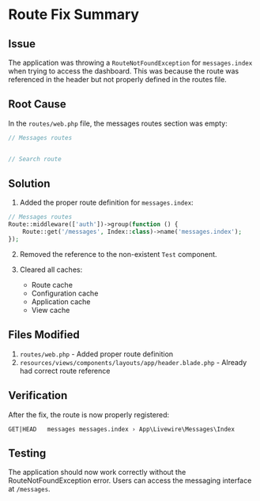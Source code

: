 # Route Fix Summary

## Issue
The application was throwing a `RouteNotFoundException` for `messages.index` when trying to access the dashboard. This was because the route was referenced in the header but not properly defined in the routes file.

## Root Cause
In the `routes/web.php` file, the messages routes section was empty:
```php
// Messages routes


// Search route
```

## Solution
1. Added the proper route definition for `messages.index`:
```php
// Messages routes
Route::middleware(['auth'])->group(function () {
    Route::get('/messages', Index::class)->name('messages.index');
});
```

2. Removed the reference to the non-existent `Test` component.

3. Cleared all caches:
   - Route cache
   - Configuration cache
   - Application cache
   - View cache

## Files Modified
1. `routes/web.php` - Added proper route definition
2. `resources/views/components/layouts/app/header.blade.php` - Already had correct route reference

## Verification
After the fix, the route is now properly registered:
```
GET|HEAD   messages messages.index › App\Livewire\Messages\Index
```

## Testing
The application should now work correctly without the RouteNotFoundException error. Users can access the messaging interface at `/messages`.
